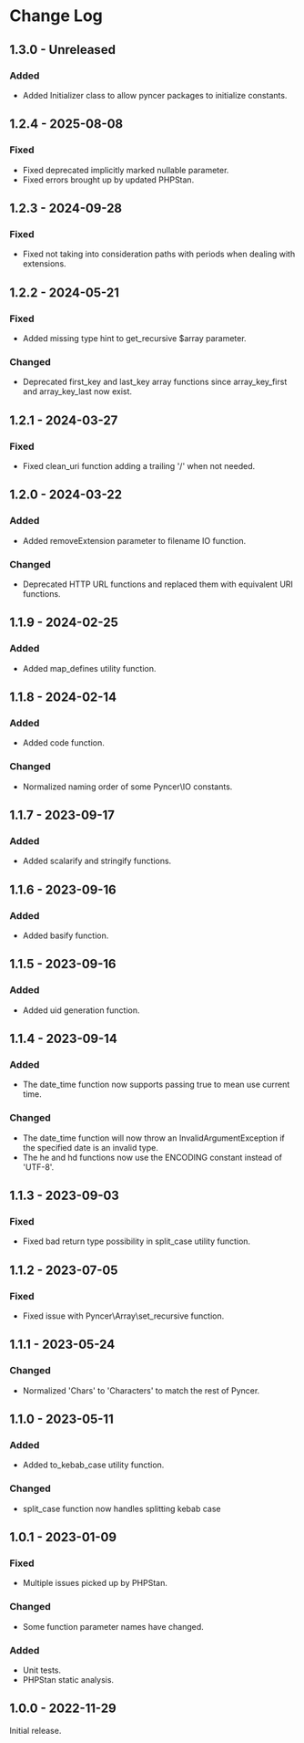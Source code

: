 # Change Log

## 1.3.0 - Unreleased

### Added

- Added Initializer class to allow pyncer packages to initialize constants.

## 1.2.4 - 2025-08-08

### Fixed

- Fixed deprecated implicitly marked nullable parameter.
- Fixed errors brought up by updated PHPStan.

## 1.2.3 - 2024-09-28

### Fixed

- Fixed not taking into consideration paths with periods when dealing with extensions.

## 1.2.2 - 2024-05-21

### Fixed

- Added missing type hint to get\_recursive $array parameter.

### Changed

- Deprecated first\_key and last\_key array functions since array\_key\_first and array\_key\_last now exist.

## 1.2.1 - 2024-03-27

### Fixed

- Fixed clean\_uri function adding a trailing '/' when not needed.

## 1.2.0 - 2024-03-22

### Added

- Added removeExtension parameter to filename IO function.

### Changed

- Deprecated HTTP URL functions and replaced them with equivalent URI functions.

## 1.1.9 - 2024-02-25

### Added

- Added map\_defines utility function.

## 1.1.8 - 2024-02-14

### Added

- Added code function.

### Changed

- Normalized naming order of some Pyncer\IO constants.

## 1.1.7 - 2023-09-17

### Added

- Added scalarify and stringify functions.

## 1.1.6 - 2023-09-16

### Added

- Added basify function.

## 1.1.5 - 2023-09-16

### Added

- Added uid generation function.

## 1.1.4 - 2023-09-14

### Added

- The date\_time function now supports passing true to mean use current time.

### Changed

- The date\_time function will now throw an InvalidArgumentException if the specified date is an invalid type.
- The he and hd functions now use the ENCODING constant instead of 'UTF-8'.

## 1.1.3 - 2023-09-03

### Fixed

- Fixed bad return type possibility in split\_case utility function.

## 1.1.2 - 2023-07-05

### Fixed

- Fixed issue with Pyncer\Array\set\_recursive function.

## 1.1.1 - 2023-05-24

### Changed

- Normalized 'Chars' to 'Characters' to match the rest of Pyncer.

## 1.1.0 - 2023-05-11

### Added

- Added to\_kebab\_case utility function.

### Changed

- split\_case function now handles splitting kebab case

## 1.0.1 - 2023-01-09

### Fixed

- Multiple issues picked up by PHPStan.

### Changed

- Some function parameter names have changed.

### Added

- Unit tests.
- PHPStan static analysis.

## 1.0.0 - 2022-11-29

Initial release.
